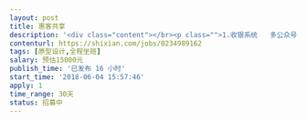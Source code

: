 ```yaml
---                
layout: post       
title: 惠客共享           
description: '<div class="content"></br><p class="">1.收银系统   多公众号运营    现有系统源码需要二次开发   节约了不少麻烦</br><br/>2.美容美发收银系统</br><br/>3.需要擅长收银系统开发，擅长java开发</br><br/></br><br/>   开发项目都可以使用现有源码 二次开发</p></br></div>'     
contenturl: https://shixian.com/jobs/0234989162      
tags: [原型设计,全程坐班]            
salary: 预估15000元          
publish_time: '已发布 16 小时'         
start_time: '2018-06-04 15:57:46'           
apply: 1                   
time_range: 30天              
status: 招募中                  
---                 
```

